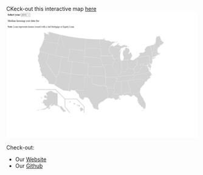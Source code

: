 CKeck-out this interactive map [here](https://shannon-goddard.github.io/Correlation_vs_Causation/) 
![](/project.png)  

Check-out:
- Our [Website](http://leavingcabucket.s3-website.us-east-2.amazonaws.com/)
- Our [Github](https://github.com/JVChermak/Leaving_California.git)
